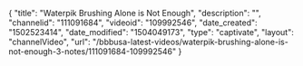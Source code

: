 {
    "title": "Waterpik Brushing Alone is Not Enough",
    "description": "",
    "channelid": "111091684",
    "videoid": "109992546",
    "date_created": "1502523414",
    "date_modified": "1504049173",
    "type": "captivate",
    "layout": "channelVideo",
    "url": "\/bbbusa-latest-videos\/waterpik-brushing-alone-is-not-enough-3-notes\/111091684-109992546"
}